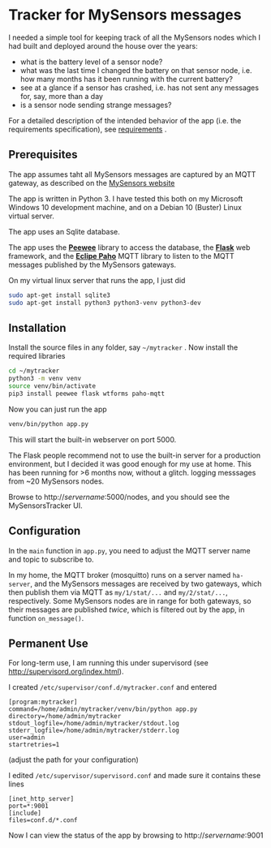 Tracker for MySensors messages
===========================================

I needed a simple tool for keeping track of all the MySensors nodes which I had built and deployed around the house over the years:
* what is the battery level of a sensor node?
* what was the last time I changed the battery on that sensor node, i.e. how many months has it been running with the current battery?
* see at a glance if a sensor has crashed, i.e. has not sent any messages for, say, more than a day
* is a sensor node sending strange messages?

For a detailed description of the intended behavior of the app (i.e. the requirements specification), see [requirements](requirements.md) .

Prerequisites
-------------
The app assumes taht all MySensors messages are captured by an MQTT gateway, as described on the [MySensors website](https://www.mysensors.org/build/mqtt_gateway)

The app is written in Python 3. I have tested this both on my Microsoft Windows 10 development machine, and on a Debian 10 (Buster) Linux virtual server.

The app uses an Sqlite database.

The app uses the [**Peewee**](http://docs.peewee-orm.com/en/latest/#) library  to access the database, the [**Flask**](https://palletsprojects.com/p/flask/) web framework, and the [**Eclipe Paho**](https://www.eclipse.org/paho/) MQTT library to listen to the MQTT messages published by the MySensors gateways.

On my virtual linux server that runs the app, I just did
```sh
sudo apt-get install sqlite3
sudo apt-get install python3 python3-venv python3-dev
```

Installation
------------
Install the source files in any folder, say `~/mytracker` .
Now install the required libraries
```sh
cd ~/mytracker
python3 -m venv venv
source venv/bin/activate
pip3 install peewee flask wtforms paho-mqtt
```

Now you can just run the app
```sh
venv/bin/python app.py
```
This will start the built-in webserver on port 5000. 

The Flask people recommend not to use the built-in server for a production environment, but I decided it was good enough for my use at home. This has been running for >6 months now, without a glitch. logging messsages from ~20 MySensors nodes.

Browse to http://*servername*:5000/nodes, and you should see the MySensorsTracker UI.

Configuration
-------------
In the `main` function in `app.py`, you need to adjust the MQTT server name and topic to subscribe to. 

In my home, the MQTT broker (mosquitto) runs on a server named `ha-server`, and the MySensors messages are received by two gateways, which then publish them via MQTT as `my/1/stat/...` and `my/2/stat/...`, respectively. Some MySensors nodes are in range for both gateways, so their messages are published *twice*, which is filtered out by the app, in function `on_message()`.

Permanent Use
-------------
For long-term use, I am running this under supervisord (see http://supervisord.org/index.html). 

I created `/etc/supervisor/conf.d/mytracker.conf` and entered
```
[program:mytracker]
command=/home/admin/mytracker/venv/bin/python app.py
directory=/home/admin/mytracker
stdout_logfile=/home/admin/mytracker/stdout.log
stderr_logfile=/home/admin/mytracker/stderr.log
user=admin
startretries=1 
```
(adjust the path for your configuration)

I edited `/etc/supervisor/supervisord.conf` and made sure it contains these lines
```
[inet_http_server]
port=*:9001 
[include]
files=conf.d/*.conf
```
Now I can view the status of the app by browsing to http://*servername*:9001

